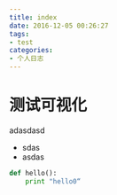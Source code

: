 ```yaml
---
title: index
date: 2016-12-05 00:26:27
tags: 
- test
categories:
- 个人日志
---
```


# 测试可视化

adasdasd

- sdas
- asdas 

```python
def hello():
    print "hello0“
```
